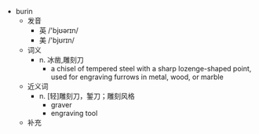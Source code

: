 - burin
  - 发音
    - 英 /'bjʊərɪn/
    - 美 /'bjʊrɪn/
  - 词义
    - n. 冰凿,雕刻刀
      - a chisel of tempered steel with a sharp lozenge-shaped point, used for engraving furrows in metal, wood, or marble 
  - 近义词
    - n. [轻]雕刻刀，錾刀；雕刻风格
      - graver
      - engraving tool
  - 补充